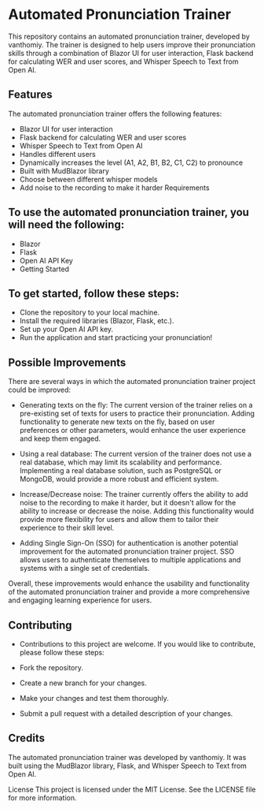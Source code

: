# Automated Pronunciation Trainer
This repository contains an automated pronunciation trainer, developed by vanthomiy. The trainer is designed to help users improve their pronunciation skills through a combination of Blazor UI for user interaction, Flask backend for calculating WER and user scores, and Whisper Speech to Text from Open AI.

## Features
The automated pronunciation trainer offers the following features:

- Blazor UI for user interaction
- Flask backend for calculating WER and user scores
- Whisper Speech to Text from Open AI
- Handles different users
- Dynamically increases the level (A1, A2, B1, B2, C1, C2) to pronounce
- Built with MudBlazor library
- Choose between different whisper models
- Add noise to the recording to make it harder
Requirements
## To use the automated pronunciation trainer, you will need the following:
- Blazor
- Flask
- Open AI API Key
- Getting Started
## To get started, follow these steps:

- Clone the repository to your local machine.
- Install the required libraries (Blazor, Flask, etc.).
- Set up your Open AI API key.
- Run the application and start practicing your pronunciation!

## Possible Improvements
There are several ways in which the automated pronunciation trainer project could be improved:

- Generating texts on the fly: The current version of the trainer relies on a pre-existing set of texts for users to practice their pronunciation. Adding functionality to generate new texts on the fly, based on user preferences or other parameters, would enhance the user experience and keep them engaged.

- Using a real database: The current version of the trainer does not use a real database, which may limit its scalability and performance. Implementing a real database solution, such as PostgreSQL or MongoDB, would provide a more robust and efficient system.

- Increase/Decrease noise: The trainer currently offers the ability to add noise to the recording to make it harder, but it doesn't allow for the ability to increase or decrease the noise. Adding this functionality would provide more flexibility for users and allow them to tailor their experience to their skill level.

- Adding Single Sign-On (SSO) for authentication is another potential improvement for the automated pronunciation trainer project. SSO allows users to authenticate themselves to multiple applications and systems with a single set of credentials.

Overall, these improvements would enhance the usability and functionality of the automated pronunciation trainer and provide a more comprehensive and engaging learning experience for users.

## Contributing
- Contributions to this project are welcome. If you would like to contribute, please follow these steps:

- Fork the repository.
- Create a new branch for your changes.
- Make your changes and test them thoroughly.
- Submit a pull request with a detailed description of your changes.
## Credits
The automated pronunciation trainer was developed by vanthomiy. It was built using the MudBlazor library, Flask, and Whisper Speech to Text from Open AI.

License
This project is licensed under the MIT License. See the LICENSE file for more information.
